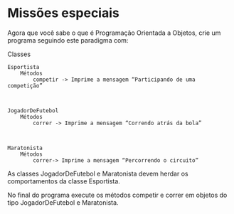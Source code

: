 # Missões especiais

Agora que você sabe o que é Programação Orientada a Objetos, crie um programa seguindo este paradigma com:

Classes

    Esportista
        Métodos
            competir -> Imprime a mensagem “Participando de uma competição”

 

    JogadorDeFutebol
        Métodos
            correr -> Imprime a mensagem “Correndo atrás da bola”

 

    Maratonista
        Métodos
            correr-> Imprime a mensagem “Percorrendo o circuito”

As classes JogadorDeFutebol e Maratonista devem herdar os comportamentos da classe Esportista.

No final do programa execute os métodos competir e correr em objetos do tipo JogadorDeFutebol e Maratonista.
